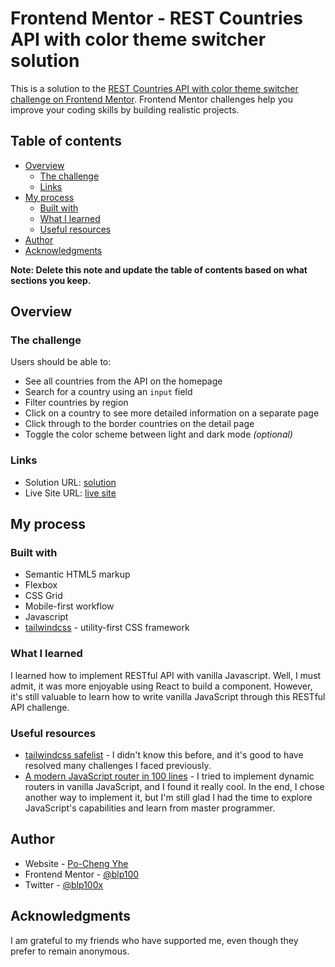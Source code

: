 # Frontend Mentor - REST Countries API with color theme switcher solution

This is a solution to the [REST Countries API with color theme switcher challenge on Frontend Mentor](https://www.frontendmentor.io/challenges/rest-countries-api-with-color-theme-switcher-5cacc469fec04111f7b848ca). Frontend Mentor challenges help you improve your coding skills by building realistic projects. 

## Table of contents

- [Overview](#overview)
  - [The challenge](#the-challenge)
  - [Links](#links)
- [My process](#my-process)
  - [Built with](#built-with)
  - [What I learned](#what-i-learned)
  - [Useful resources](#useful-resources)
- [Author](#author)
- [Acknowledgments](#acknowledgments)

**Note: Delete this note and update the table of contents based on what sections you keep.**

## Overview

### The challenge

Users should be able to:

- See all countries from the API on the homepage
- Search for a country using an `input` field
- Filter countries by region
- Click on a country to see more detailed information on a separate page
- Click through to the border countries on the detail page
- Toggle the color scheme between light and dark mode *(optional)*

### Links

- Solution URL: [solution](https://www.frontendmentor.io/solutions/vanilla-javscript-and-tailwindcss-with-restful-api-cVDDE1xaA2)
- Live Site URL: [live site](https://blp100.github.io/rest-countries-api/)

## My process

### Built with

- Semantic HTML5 markup
- Flexbox
- CSS Grid
- Mobile-first workflow
- Javascript
- [tailwindcss](https://tailwindcss.com/) - utility-first CSS framework

### What I learned

I learned how to implement RESTful API with vanilla Javascript. Well, I must admit, it was more enjoyable using React to build a component. However, it's still valuable to learn how to write vanilla JavaScript through this RESTful API challenge.

### Useful resources

- [tailwindcss safelist](https://stackoverflow.com/questions/69687530/dynamically-build-classnames-in-tailwindcss) - I didn't know this before, and it's good to have resolved many challenges I faced previously.
- [A modern JavaScript router in 100 lines](https://krasimirtsonev.com/blog/article/A-modern-JavaScript-router-in-100-lines-history-api-pushState-hash-url) - I tried to implement dynamic routers in vanilla JavaScript, and I found it really cool. In the end, I chose another way to implement it, but I'm still glad I had the time to explore JavaScript's capabilities and learn from master programmer.

## Author

- Website - [Po-Cheng Yhe](https://po-cheng-yeh.vercel.app)
- Frontend Mentor - [@blp100](https://www.frontendmentor.io/profile/blp100)
- Twitter - [@blp100x](https://www.twitter.com/blp100x)


## Acknowledgments

I am grateful to my friends who have supported me, even though they prefer to remain anonymous.